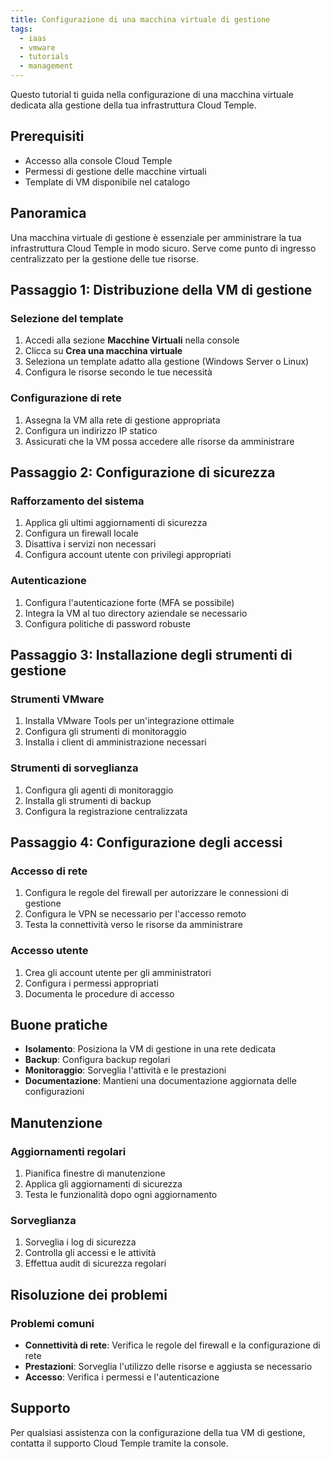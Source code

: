 ```yaml
---
title: Configurazione di una macchina virtuale di gestione
tags:
  - iaas
  - vmware
  - tutorials
  - management
---
```


Questo tutorial ti guida nella configurazione di una macchina virtuale dedicata alla gestione della tua infrastruttura Cloud Temple.

## Prerequisiti

- Accesso alla console Cloud Temple
- Permessi di gestione delle macchine virtuali
- Template di VM disponibile nel catalogo

## Panoramica

Una macchina virtuale di gestione è essenziale per amministrare la tua infrastruttura Cloud Temple in modo sicuro. Serve come punto di ingresso centralizzato per la gestione delle tue risorse.

## Passaggio 1: Distribuzione della VM di gestione

### Selezione del template

1. Accedi alla sezione **Macchine Virtuali** nella console
2. Clicca su **Crea una macchina virtuale**
3. Seleziona un template adatto alla gestione (Windows Server o Linux)
4. Configura le risorse secondo le tue necessità

### Configurazione di rete

1. Assegna la VM alla rete di gestione appropriata
2. Configura un indirizzo IP statico
3. Assicurati che la VM possa accedere alle risorse da amministrare

## Passaggio 2: Configurazione di sicurezza

### Rafforzamento del sistema

1. Applica gli ultimi aggiornamenti di sicurezza
2. Configura un firewall locale
3. Disattiva i servizi non necessari
4. Configura account utente con privilegi appropriati

### Autenticazione

1. Configura l'autenticazione forte (MFA se possibile)
2. Integra la VM al tuo directory aziendale se necessario
3. Configura politiche di password robuste

## Passaggio 3: Installazione degli strumenti di gestione

### Strumenti VMware

1. Installa VMware Tools per un'integrazione ottimale
2. Configura gli strumenti di monitoraggio
3. Installa i client di amministrazione necessari

### Strumenti di sorveglianza

1. Configura gli agenti di monitoraggio
2. Installa gli strumenti di backup
3. Configura la registrazione centralizzata

## Passaggio 4: Configurazione degli accessi

### Accesso di rete

1. Configura le regole del firewall per autorizzare le connessioni di gestione
2. Configura le VPN se necessario per l'accesso remoto
3. Testa la connettività verso le risorse da amministrare

### Accesso utente

1. Crea gli account utente per gli amministratori
2. Configura i permessi appropriati
3. Documenta le procedure di accesso

## Buone pratiche

- **Isolamento**: Posiziona la VM di gestione in una rete dedicata
- **Backup**: Configura backup regolari
- **Monitoraggio**: Sorveglia l'attività e le prestazioni
- **Documentazione**: Mantieni una documentazione aggiornata delle configurazioni

## Manutenzione

### Aggiornamenti regolari

1. Pianifica finestre di manutenzione
2. Applica gli aggiornamenti di sicurezza
3. Testa le funzionalità dopo ogni aggiornamento

### Sorveglianza

1. Sorveglia i log di sicurezza
2. Controlla gli accessi e le attività
3. Effettua audit di sicurezza regolari

## Risoluzione dei problemi

### Problemi comuni

- **Connettività di rete**: Verifica le regole del firewall e la configurazione di rete
- **Prestazioni**: Sorveglia l'utilizzo delle risorse e aggiusta se necessario
- **Accesso**: Verifica i permessi e l'autenticazione

## Supporto

Per qualsiasi assistenza con la configurazione della tua VM di gestione, contatta il supporto Cloud Temple tramite la console.
